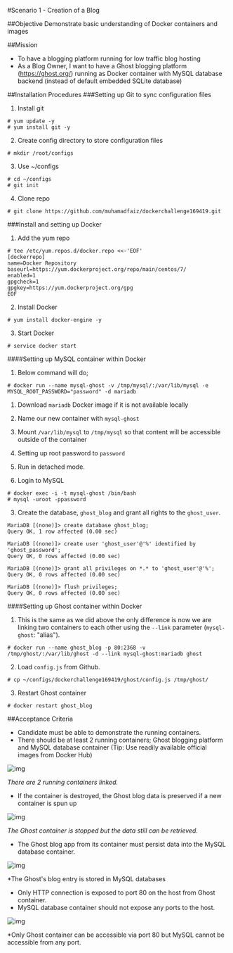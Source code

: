 #Scenario 1 - Creation of a Blog

##Objective
Demonstrate basic understanding of Docker containers and images

##Mission
  * To have a blogging platform running for low traffic blog hosting
  * As a Blog Owner, I want to have a Ghost blogging platform (https://ghost.org/) running as Docker container with MySQL database backend (instead of default embedded SQLite database)

##Installation Procedures
###Setting up Git to sync configuration files

1. Install git
  ```
  # yum update -y
  # yum install git -y
  ```
  
2. Create config directory to store configuration files  
  ```
  # mkdir /root/configs
  ```

3. Use ~/configs
  ```
  # cd ~/configs
  # git init
  ```

4. Clone repo
  ```
  # git clone https://github.com/muhamadfaiz/dockerchallenge169419.git
  ```

###Install and setting up Docker

1. Add the yum repo
  ```
  # tee /etc/yum.repos.d/docker.repo <<-'EOF'
  [dockerrepo]
  name=Docker Repository
  baseurl=https://yum.dockerproject.org/repo/main/centos/7/
  enabled=1
  gpgcheck=1
  gpgkey=https://yum.dockerproject.org/gpg
  EOF
  ```

2. Install Docker
  ```
  # yum install docker-engine -y
  ```

3. Start Docker
  ```
  # service docker start
  ```

####Setting up MySQL container within Docker

1. Below command will do;

  ```
  # docker run --name mysql-ghost -v /tmp/mysql/:/var/lib/mysql -e MYSQL_ROOT_PASSWORD="password" -d mariadb 
  ```
  
  1. Download `mariadb` Docker image if it is not available locally
  2. Name our new container with `mysql-ghost`
  3. Mount `/var/lib/mysql` to `/tmp/mysql` so that content will be accessible outside of the container
  4. Setting up root password to `password`
  5. Run in detached mode.

2. Login to MySQL
  ```
  # docker exec -i -t mysql-ghost /bin/bash
  # mysql -uroot -ppassword
  ```
  
3. Create the database, `ghost_blog` and grant all rights to the `ghost_user`.
  ```
  MariaDB [(none)]> create database ghost_blog;
  Query OK, 1 row affected (0.00 sec)

  MariaDB [(none)]> create user 'ghost_user'@'%' identified by 'ghost_password';
  Query OK, 0 rows affected (0.00 sec)

  MariaDB [(none)]> grant all privileges on *.* to 'ghost_user'@'%';
  Query OK, 0 rows affected (0.00 sec)

  MariaDB [(none)]> flush privileges;
  Query OK, 0 rows affected (0.00 sec)
  ```
  
####Setting up Ghost container within Docker

1. This is the same as we did above the only difference is now we are linking two containers to each other using the
`--link` parameter (`mysql-ghost`: "alias"). 
  ```
  # docker run --name ghost_blog -p 80:2368 -v /tmp/ghost/:/var/lib/ghost -d --link mysql-ghost:mariadb ghost
  ```

2. Load `config.js` from Github.
  ```
  # cp ~/configs/dockerchallenge169419/ghost/config.js /tmp/ghost/
  ```

3. Restart Ghost container
  ```
  # docker restart ghost_blog
  ```

##Acceptance Criteria

*	Candidate must be able to demonstrate the running containers.
*	There should be at least 2 running containers; Ghost blogging platform and MySQL database container (Tip: Use readily available official images from Docker Hub)

![img](http://i.imgur.com/wEGL6MV.png)

*There are 2 running containers linked.*

*	If the container is destroyed, the Ghost blog data is preserved if a new container is spun up

![img](http://i.imgur.com/ceVfyBy.png)

*The Ghost container is stopped but the data still can be retrieved.*

*	The Ghost blog app from its container must persist data into the MySQL database container.

![img](http://i.imgur.com/8ZYZvG7.png)

*The Ghost's blog entry is stored in MySQL databases

*	Only HTTP connection is exposed to port 80 on the host from Ghost container.
*	MySQL database container should not expose any ports to the host.

![img](http://i.imgur.com/wEGL6MV.png)

*Only Ghost container can be accessible via port 80 but MySQL cannot be accessible from any port.
